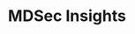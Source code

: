 ---
title: MDSec Insights
description: MDSec was founded on the principles that traditional security assessment describes problems, but Security Education helps fix or avoid them.
url: https://www.mdsec.co.uk/knowledge-centre/insights/
image:
    # url: '/assets/images/cafe.png'
    # alt: 'Cafe'
tags: ['cve', 'research']
pubDate: 2023-11-26
draft: false
---